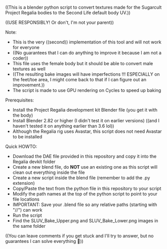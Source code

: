 ((This is a blender python script to convert textures made for the Sugarcult Project Regalia bodies to the Second Life default body UV.))

((USE RESPONSIBLY! Or don't, I'm not your parent))

Note:
- This is the very ((second)) implementation of this tool and will not work for everyone
- ((No guarantees that I can do anything to improve it because I am not a coder))
- This file uses the female body but it should be able to convert male textures as well
- ((The resulting bake images will have imperfections !!! ESPECIALLY on the feet/toe area, I might come back to that if I can figure out an improvement.))
- The script is made to use GPU rendering on Cycles to speed up baking

Prerequisites:
- Install the Project Regalia development kit Blender file (you get it with the body)
- Install Blender 2.82 or higher (I didn't test it on earlier versions) ((and I haven't tested it on anything earlier than 3.6 lol))
- Although the Regalia rig uses Avastar, this script does not need Avastar to be installed

Quick HOWTO:
- Download the DAE file provided in this repository and copy it into the Regalia devkit folder
- Create a new blend file, do **NOT** use an existing one as this script will clean out everything inside the file
- Create a new script inside the blend file (remember to add the .py extension)
- Copy/Paste the text from the python file in this repository to your script
- Modify the path names at the top of the python script to point to your file locations
- IMPORTANT: Save your .blend file so any relative paths (starting with "//") can work
- Run the script
- Find the SLUV_Bake_Upper.png and SLUV_Bake_Lower.png images in the same folder

((You can leave comments if you get stuck and I'll try to answer, but no guarantees I can solve everything 🥴))
